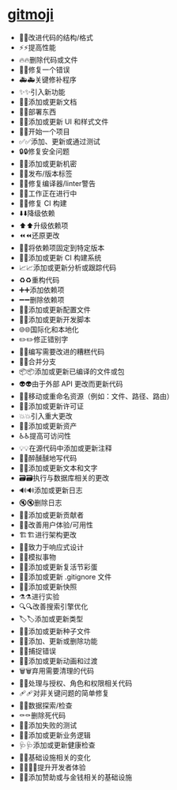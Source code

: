 # [gitmoji](https://gitmoji.dev)

- 🎨:art:改进代码的结构/格式
- ⚡:zap:提高性能
- 🔥:fire:删除代码或文件
- 🐛:bug:修复一个错误
- 🚑️:ambulance:关键修补程序
- ✨:sparkles:引入新功能
- 📝:memo:添加或更新文档
- 🚀:rocket:部署东西
- 💄:lipstick:添加或更新 UI 和样式文件
- 🎉:tada:开始一个项目
- ✅:white_check_mark:添加、更新或通过测试
- 🔒️:lock:修复安全问题
- 🔐:closed_lock_with_key:添加或更新机密
- 🔖:bookmark:发布/版本标签
- 🚨:rotating_light:修复编译器/linter警告
- 🚧:construction:工作正在进行中
- 💚:green_heart:修复 CI 构建
- ⬇️:arrow_down:降级依赖
- ⬆️:arrow_up:升级依赖项
- ⏪️:rewind:还原更改
- 📌:pushpin:将依赖项固定到特定版本
- 👷:construction_worker:添加或更新 CI 构建系统
- 📈:chart_with_upwards_trend:添加或更新分析或跟踪代码
- ♻️:recycle:重构代码
- ➕:heavy_plus_sign:添加依赖项
- ➖:heavy_minus_sign:删除依赖项
- 🔧:wrench:添加或更新配置文件
- 🔨:hammer:添加或更新开发脚本
- 🌐:globe_with_meridians:国际化和本地化
- ✏️:pencil2:修正错别字
- 💩:poop:编写需要改进的糟糕代码
- 🔀:twisted_rightwards_arrows:合并分支
- 📦️:package:添加或更新已编译的文件或包
- 👽️:alien:由于外部 API 更改而更新代码
- 🚚:truck:移动或重命名资源（例如：文件、路径、路由）
- 📄:page_facing_up:添加或更新许可证
- 💥:boom:引入重大更改
- 🍱:bento:添加或更新资产
- ♿️:wheelchair:提高可访问性
- 💡:bulb:在源代码中添加或更新注释
- 🍻:beers:醉醺醺地写代码
- 💬:speech_balloon:添加或更新文本和文字
- 🗃️:card_file_box:执行与数据库相关的更改
- 🔊:loud_sound:添加或更新日志
- 🔇:mute:删除日志
- 👥:busts_in_silhouette:添加或更新贡献者
- 🚸:children_crossing:改善用户体验/可用性
- 🏗️:building_construction:进行架构更改
- 📱:iphone:致力于响应式设计
- 🤡:clown_face:模拟事物
- 🥚:egg:添加或更新复活节彩蛋
- 🙈:see_no_evil:添加或更新 .gitignore 文件
- 📸:camera_flash:添加或更新快照
- ⚗️:alembic:进行实验
- 🔍️:mag:改善搜索引擎优化
- 🏷️:label:添加或更新类型
- 🌱:seedling:添加或更新种子文件
- 🚩:triangular_flag_on_post:添加、更新或删除功能
- 🥅:goal_net:捕捉错误
- 💫:dizzy:添加或更新动画和过渡
- 🗑️:wastebasket:弃用需要清理的代码
- 🛂:passport_control:处理与授权、角色和权限相关代码
- 🩹:adhesive_bandage:对非关键问题的简单修复
- 🧐:monocle_face:数据探索/检查
- ⚰️:coffin:删除死代码
- 🧪:test_tube:添加失败的测试
- 👔:necktie:添加或更新业务逻辑
- 🩺:stethoscope:添加或更新健康检查
- 🧱:bricks:基础设施相关的变化
- 🧑‍💻:technologist:提升开发者体验
- 💸:money_with_wings:添加赞助或与金钱相关的基础设施

